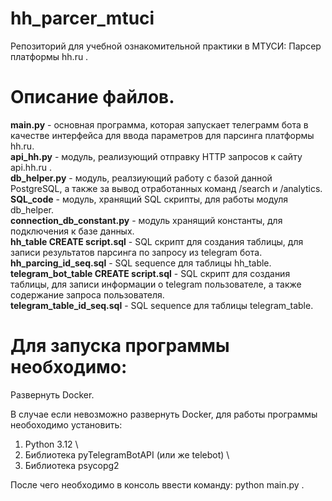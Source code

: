# hh_parcer_mtuci
Репозиторий для учебной ознакомительной практики в МТУСИ: Парсер платформы hh.ru .

# Описание файлов.
**main.py** - основная программа, которая запускает телеграмм бота в качестве интерфейса для ввода параметров для парсинга платформы hh.ru. \
**api_hh.py** - модуль, реализующий отправку HTTP запросов к сайту api.hh.ru . \
**db_helper.py** - модуль, реалзиующий работу с базой данной PostgreSQL, а также за вывод отработанных команд /search и /analytics. \
**SQL_code** - модуль, хранящий SQL скрипты, для работы модуля db_helper. \
**connection_db_constant.py** - модуль хранящий константы, для подключения к базе данных. \
**hh_table CREATE script.sql** - SQL скрипт для создания таблицы, для записи результатов парсинга по запросу из telegram бота. \
**hh_parcing_id_seq.sql** - SQL sequence для таблицы hh_table. \
**telegram_bot_table CREATE script.sql** - SQL скрипт для создания таблицы, для записи информации о telegram пользователе, а также содержание запроса пользователя. \
**telegram_table_id_seq.sql** - SQL sequence для таблицы telegram_table. 
# Для запуска программы необходимо:
Развернуть Docker.

В случае если невозможно развернуть Docker, для работы программы необоходимо установить:

1) Python 3.12  \
2) Библиотека pyTelegramBotAPI (или же telebot)  \
3) Библиотека psycopg2 

После чего необходимо в консоль ввести команду: python main.py .

